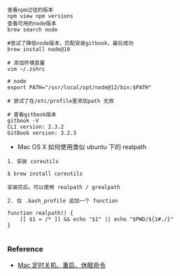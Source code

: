 



```shell
查看npm过往的版本
npm view npm versions
查看可用的node版本
brew search node

#尝试了降低node版本，匹配安装gitbook，最后成功
brew install node@10

# 添加环境变量
vim ~/.zshrc

# node
export PATH="/usr/local/opt/node@12/bin:$PATH"

# 尝试了在/etc/profile里添加path 无效

# 查看gitbook版本
gitbook -V
CLI version: 2.3.2
GitBook version: 3.2.3

```



- Mac OS X 如何使用类似 ubuntu 下的 realpath

```shell
1. 安装 coreutils

$ brew install coreutils

安装完后，可以使用 realpath / grealpath

2. 在 .bash_profile 追加一个 function

function realpath() {
    [[ $1 = /* ]] && echo "$1" || echo "$PWD/${1#./}"
}


```





### Reference

- [Mac 定时关机、重启、休眠命令](https://www.jianshu.com/p/ec888c3e33dd)
